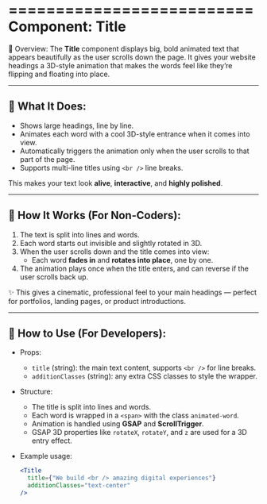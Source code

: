 ==========================
Component: Title
==========================

📌 Overview:
The **Title** component displays big, bold animated text that appears beautifully as the user scrolls down the page. It gives your website headings a 3D-style animation that makes the words feel like they’re flipping and floating into place.

--------------------------------------------
🎯 What It Does:
--------------------------------------------

- Shows large headings, line by line.
- Animates each word with a cool 3D-style entrance when it comes into view.
- Automatically triggers the animation only when the user scrolls to that part of the page.
- Supports multi-line titles using `<br />` line breaks.

This makes your text look **alive**, **interactive**, and **highly polished**.

--------------------------------------------
📂 How It Works (For Non-Coders):
--------------------------------------------

1. The text is split into lines and words.
2. Each word starts out invisible and slightly rotated in 3D.
3. When the user scrolls down and the title comes into view:
   - Each word **fades in** and **rotates into place**, one by one.
4. The animation plays once when the title enters, and can reverse if the user scrolls back up.

✨ This gives a cinematic, professional feel to your main headings — perfect for portfolios, landing pages, or product introductions.

--------------------------------------------
🧾 How to Use (For Developers):
--------------------------------------------

- Props:
  - `title` (string): the main text content, supports `<br />` for line breaks.
  - `additionClasses` (string): any extra CSS classes to style the wrapper.

- Structure:
  - The title is split into lines and words.
  - Each word is wrapped in a `<span>` with the class `animated-word`.
  - Animation is handled using **GSAP** and **ScrollTrigger**.
  - GSAP 3D properties like `rotateX`, `rotateY`, and `z` are used for a 3D entry effect.

- Example usage:
  ```jsx
  <Title
    title={"We build <br /> amazing digital experiences"}
    additionClasses="text-center"
  />
